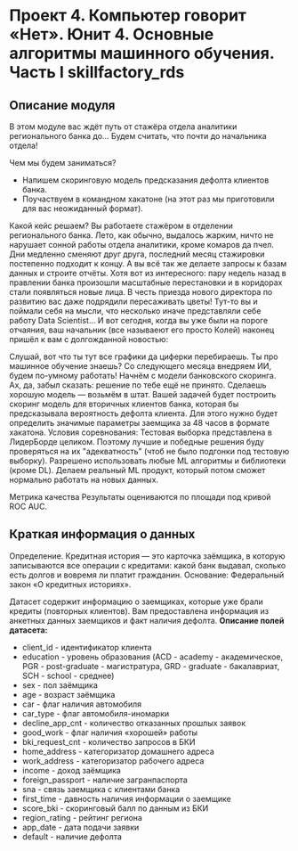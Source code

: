 # Проект 4. Компьютер говорит «Нет». Юнит 4. Основные алгоритмы машинного обучения. Часть I skillfactory_rds

## Описание модуля
В этом модуле вас ждёт путь от стажёра отдела аналитики регионального банка до… Будем считать, что почти до начальника отдела!

Чем мы будем заниматься?

* Напишем скоринговую модель предсказания дефолта клиентов банка.
* Поучаствуем в командном хакатоне (на этот раз мы приготовили для вас неожиданный формат).

Какой кейс решаем?
Вы работаете стажёром в отделении регионального банка. Лето, как обычно, выдалось жарким, ничто не нарушает сонной работы отдела аналитики, кроме комаров да пчел. Дни медленно сменяют друг друга, последний месяц стажировки постепенно подходит к концу. А вы всё так же делаете запросы к базам данных и строите отчёты.
Хотя вот из интересного: пару недель назад в правлении банка произошли масштабные перестановки и в коридорах стали появляться новые лица. В честь приезда нового директора по развитию вас даже подрядили пересаживать цветы! Тут-то вы и поймали себя на мысли, что несколько иначе представляли себе работу Data Scientist…
И вот сегодня, когда вы уже были на пороге отчаяния, ваш начальник (все называеют его просто Колей) наконец пришёл к вам с долгожданной новостью:

Слушай, вот что ты тут все графики да циферки перебираешь. Ты про машинное обучение знаешь? Со следующего месяца внедряем ИИ, будем по-умному работать! Начнём с модели банковского скоринга.
Ах, да, забыл сказать: решение по тебе ещё не принято. Сделаешь хорошую модель — возьмём в штат.
Вашей задачей будет построить скоринг модель для вторичных клиентов банка, которая бы предсказывала вероятность дефолта клиента. Для этого нужно будет определить значимые параметры заемщика за 48 часов в формате хакатона.
Условия соревнования:
Тестовая выборка представлена в ЛидерБорде целиком.
Поэтому лучшие и победные решения буду проверяться на их "адекватность" (чтоб не было подгонки под тестовую выборку).
Разрешено использовать любые ML алгоритмы и библиотеки (кроме DL).
Делаем реальный ML продукт, который потом сможет нормально работать на новых данных.

Метрика качества Результаты оцениваются по площади под кривой ROC AUC.

## Краткая информация о данных
Определение. Кредитная история — это карточка заёмщика, в которую записываются все операции с кредитами: какой банк выдавал, сколько есть долгов и вовремя ли платит гражданин. Основание: Федеральный закон «О кредитных историях».

Датасет содержит информацию о заемщиках, которые уже брали кредиты (повторных клиентов).
Вам предоставлена информация из анкетных данных заемщиков и факт наличия дефолта.
**Описание полей датасета:**

* client_id - идентификатор клиента
* education - уровень образования (ACD - academy - академическое, PGR - post-graduate - магистратура, GRD - graduate - бакалавриат, SCH - school - среднее)
* sex - пол заёмщика
* age - возраст заёмщика
* car - флаг наличия автомобиля
* car_type - флаг автомобиля-иномарки
* decline_app_cnt - количество отказанных прошлых заявок
* good_work - флаг наличия «хорошей» работы
* bki_request_cnt - количество запросов в БКИ
* home_address - категоризатор домашнего адреса
* work_address - категоризатор рабочего адреса
* income - доход заёмщика
* foreign_passport - наличие загранпаспорта
* sna - связь заемщика с клиентами банка
* first_time - давность наличия информации о заемщике
* score_bki - скоринговый балл по данным из БКИ
* region_rating - рейтинг региона
* app_date - дата подачи заявки
* default - наличие дефолта
